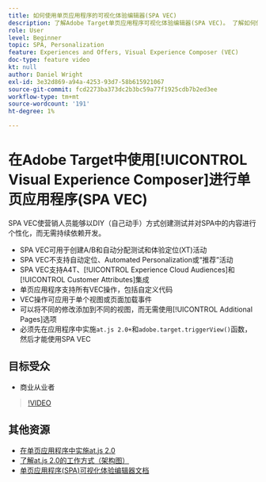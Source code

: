 ```yaml
---
title: 如何使用单页应用程序的可视化体验编辑器(SPA VEC)
description: 了解Adobe Target单页应用程序可视化体验编辑器(SPA VEC)。 了解如何使用SPA VEC创建活动。
role: User
level: Beginner
topic: SPA, Personalization
feature: Experiences and Offers, Visual Experience Composer (VEC)
doc-type: feature video
kt: null
author: Daniel Wright
exl-id: 3e32d869-a94a-4253-93d7-58b615921067
source-git-commit: fcd2273ba373dc2b3bc59a77f1925cdb7b2ed3ee
workflow-type: tm+mt
source-wordcount: '191'
ht-degree: 1%

---
```


# 在Adobe Target中使用[!UICONTROL Visual Experience Composer]进行单页应用程序(SPA VEC)

SPA VEC使营销人员能够以DIY（自己动手）方式创建测试并对SPA中的内容进行个性化，而无需持续依赖开发。

* SPA VEC可用于创建A/B和自动分配测试和体验定位(XT)活动
* SPA VEC不支持自动定位、Automated Personalization或“推荐”活动
* SPA VEC支持A4T、[!UICONTROL Experience Cloud Audiences]和[!UICONTROL Customer Attributes]集成
* 单页应用程序支持所有VEC操作，包括自定义代码
* VEC操作可应用于单个视图或页面加载事件
* 可以将不同的修改添加到不同的视图，而无需使用[!UICONTROL Additional Pages]选项
* 必须先在应用程序中实施`at.js 2.0+`和`adobe.target.triggerView()`函数，然后才能使用SPA VEC

## 目标受众

* 商业从业者

>[!VIDEO](https://video.tv.adobe.com/v/26249?quality=12)


## 其他资源

* [在单页应用程序中实施at.js 2.0](../implementation/implement-atjs-20-in-a-single-page-application.md)
* [了解at.js 2.0的工作方式（架构图）](../implementation/understanding-how-atjs-20-works.md)
* [单页应用程序(SPA)可视化体验编辑器文档](https://experienceleague.adobe.com/docs/target/using/experiences/spa-visual-experience-composer.html?lang=zh-Hans)
